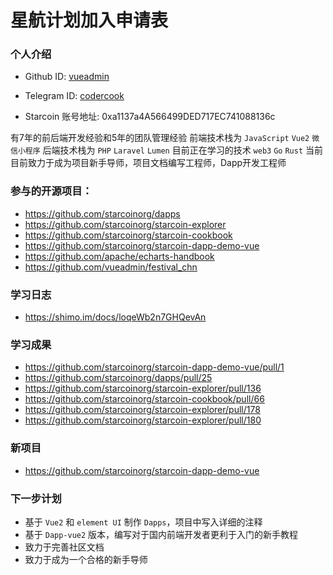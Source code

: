 

# 星航计划加入申请表

### 个人介绍

* Github ID: [vueadmin](https://github.com/vueadmin)

* Telegram ID: [codercook](https://t.me/codercook)

* Starcoin 账号地址: 0xa1137a4A566499DED717EC741088136c

有7年的前后端开发经验和5年的团队管理经验
前端技术栈为 `JavaScript` `Vue2` `微信小程序`
后端技术栈为 `PHP` `Laravel` `Lumen`
目前正在学习的技术 `web3` `Go` `Rust`
当前目前致力于成为项目新手导师，项目文档编写工程师，Dapp开发工程师

### 参与的开源项目：
* https://github.com/starcoinorg/dapps
* https://github.com/starcoinorg/starcoin-explorer
* https://github.com/starcoinorg/starcoin-cookbook
* https://github.com/starcoinorg/starcoin-dapp-demo-vue
* https://github.com/apache/echarts-handbook
* https://github.com/vueadmin/festival_chn

### 学习日志

* https://shimo.im/docs/loqeWb2n7GHQevAn

### 学习成果

* https://github.com/starcoinorg/starcoin-dapp-demo-vue/pull/1
* https://github.com/starcoinorg/dapps/pull/25
* https://github.com/starcoinorg/starcoin-explorer/pull/136
* https://github.com/starcoinorg/starcoin-cookbook/pull/66
* https://github.com/starcoinorg/starcoin-explorer/pull/178
* https://github.com/starcoinorg/starcoin-explorer/pull/180

### 新项目
* https://github.com/starcoinorg/starcoin-dapp-demo-vue

### 下一步计划
* 基于 `Vue2` 和 `element UI` 制作 `Dapps`，项目中写入详细的注释
* 基于 `Dapp-vue2` 版本，编写对于国内前端开发者更利于入门的新手教程
* 致力于完善社区文档
* 致力于成为一个合格的新手导师